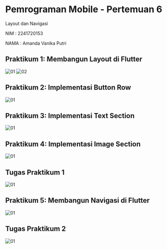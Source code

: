 # Pemrograman Mobile - Pertemuan 6

Layout dan Navigasi

NIM : 2241720153

NAMA : Amanda Vanika Putri

## Praktikum 1: Membangun Layout di Flutter

![01](../../03-2241720153-PemrogramanMobile/week%206/images/p1-01.png)
![02](../../03-2241720153-PemrogramanMobile/week%206/images/p1-02.png)

## Praktikum 2: Implementasi Button Row
![01](../../03-2241720153-PemrogramanMobile/week%206/images/p2.png)

## Praktikum 3: Implementasi Text Section
![01](../../03-2241720153-PemrogramanMobile/week%206/images/p3.png)

## Praktikum 4: Implementasi Image Section
![01](../../03-2241720153-PemrogramanMobile/week%206/images/p4.png)

## Tugas Praktikum 1
![01](../../03-2241720153-PemrogramanMobile/week%206/images/tugas-1.png)

## Praktikum 5: Membangun Navigasi di Flutter
![01](../../03-2241720153-PemrogramanMobile/week%206/images/p5.png)

## Tugas Praktikum 2
![01](../../03-2241720153-PemrogramanMobile/week%206/images/tugas-2.png)